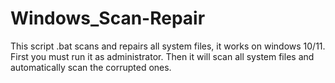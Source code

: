 # Windows_Scan-Repair
This script .bat scans and repairs all system files, it works on windows 10/11.
First you must run it as administrator.
Then it will scan all system files and automatically scan the corrupted ones.
